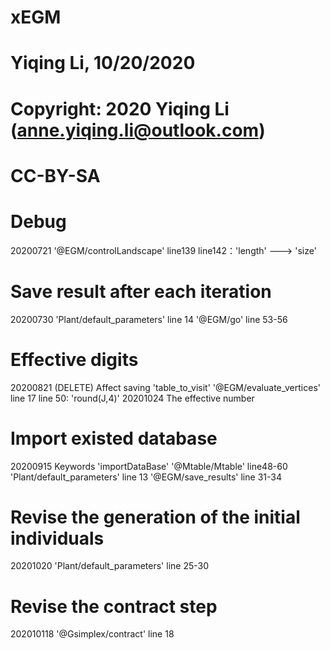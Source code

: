 # xEGM
# Yiqing Li, 10/20/2020
# Copyright: 2020 Yiqing Li (anne.yiqing.li@outlook.com)
# CC-BY-SA

# Debug
20200721 
        '@EGM/controlLandscape' line139 line142：'length' ---> 'size'

# Save result after each iteration
20200730 
        'Plant/default_parameters' line 14
        '@EGM/go' line 53-56
        

# Effective digits 
20200821 (DELETE) Affect saving 'table_to_visit'
        '@EGM/evaluate_vertices' line 17 line 50: 'round(J,4)'
20201024 
        The effective number 
# Import existed database
20200915 Keywords 'importDataBase'
    '@Mtable/Mtable' line48-60
    'Plant/default_parameters' line 13
    '@EGM/save_results' line 31-34

# Revise the generation of the initial individuals
20201020
        'Plant/default_parameters' line 25-30

# Revise the contract step
202010118
        '@Gsimplex/contract' line 18